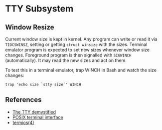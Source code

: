 TTY Subsystem
=============

Window Resize
-------------

Current window size is kept in kernel. Any program can write or read it
via `TIOCSWINSZ`, setting or getting `struct winsize` with the sizes.
Terminal emulator program is expected to set new sizes whenever
window size changes. Foreground program is then signalled with `SIGWINCH`
(automatically). It may read the new sizes and act on them.

To test this in a terminal emulator, trap WINCH in Bash
and watch the size changes:

    trap 'echo size `stty size`' WINCH


References
----------

* [The TTY demystified][tty-demystified]
* [POSIX terminal interface][posix]
* [termios(4)][termios]

[tty-demystified]: http://linusakesson.net/programming/tty/
[posix]: https://en.wikipedia.org/wiki/POSIX_terminal_interface
[termios]: https://linux.die.net/man/4/termios
